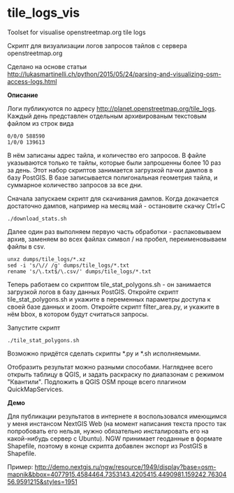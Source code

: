 # tile_logs_vis
Toolset for visualise openstreetmap.org tile logs

Скрипт для визуализации логов запросов тайлов с сервера openstreetmap.org

Сделано на основе статьи http://lukasmartinelli.ch/python/2015/05/24/parsing-and-visualizing-osm-access-logs.html

__Описание__

Логи публикуются по адресу http://planet.openstreetmap.org/tile_logs. Каждый день представлен отдельным архивированым текстовым файлом из строк вида 

```
0/0/0 588590
1/0/0 139613
```

В нём записаны адрес тайла, и количество его запросов. В файле указываются только те тайлы, которые были запрошенны более 10 раз за день.
Этот набор скриптов занимается загрузкой пачки дампов в базу PostGIS. В базе записывается полигональная геометрия тайла, и суммарное количество запросов за все дни. 

Сначала запускаем скрипт для скачивания дампов. Когда докачается достаточно дампов, например на месяц май - остановите скачку Ctrl+C

```
./download_stats.sh
```

Далее один раз выполняем первую часть обработки - распаковываем архив, заменяем во всех файлах символ / на пробел, переименовываем файлы в csv.

```
unxz dumps/tile_logs/*.xz
sed -i 's/\// /g' dumps/tile_logs/*.txt
rename 's/\.txt$/\.csv/' dumps/tile_logs/*.txt
```

Теперь работаем со скриптом tile_stat_polygons.sh - он занимается загрузкой логов в базу данных PostGIS.
Откройте скрипт tile_stat_polygons.sh и укажите в переменных параметры доступа к своей базе данных и zoom.
Откройте скрипт filter_area.py, и укажите в нём bbox, в котором будут считаться запросы.

Запустите скрипт 

```
./tile_stat_polygons.sh
```

Возможно придётся сделать скрипты *.py и *.sh исполняемыми.


Отобразить результат можно разными способами. Нагляднее всего открыть таблицу в QGIS, и задать раскраску по диапазонам с режимом "Квантили". Подложить в QGIS OSM проще всего плагином QuickMapServices.

__Демо__

Для публикации результатов в интернете я воспользовался имеющимся у меня инстансом NextGIS Web (на момент написания текста просто так попробовать его нельзя, нужно обязательно инсталировать его на какой-нибудь сервер с Ubuntu). 
NGW принимает геоданные в формате Shapefile, поэтому в конце скрипта добавлен экспорт из PostGIS в Shapefile.

Пример: http://demo.nextgis.ru/ngw/resource/1949/display?base=osm-mapnik&bbox=4077915.4584464,7353143.4205415,4490981.159242,7630456.9591215&styles=1951
